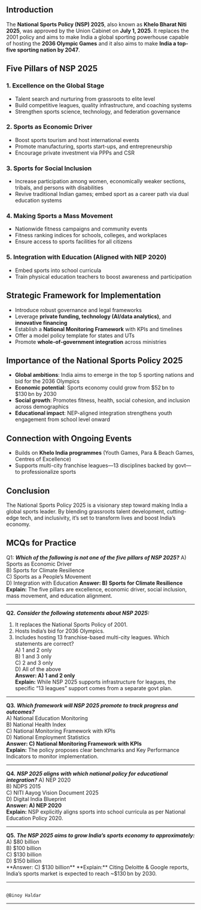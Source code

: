 
## Introduction
The **National Sports Policy (NSP) 2025**, also known as **Khelo Bharat Niti 2025**, was approved by the Union Cabinet on **July 1, 2025**. It replaces the 2001 policy and aims to make India a global sporting powerhouse capable of hosting the **2036 Olympic Games** and it also aims to make **India a top-five sporting nation by 2047**.
## Five Pillars of NSP 2025
### 1. Excellence on the Global Stage
- Talent search and nurturing from grassroots to elite level
- Build competitive leagues, quality infrastructure, and coaching systems
- Strengthen sports science, technology, and federation governance
### 2. Sports as Economic Driver
- Boost sports tourism and host international events
- Promote manufacturing, sports start-ups, and entrepreneurship
- Encourage private investment via PPPs and CSR
### 3. Sports for Social Inclusion
- Increase participation among women, economically weaker sections, tribals, and persons with disabilities
- Revive traditional Indian games; embed sport as a career path via dual education systems
### 4. Making Sports a Mass Movement
- Nationwide fitness campaigns and community events
- Fitness ranking indices for schools, colleges, and workplaces
- Ensure access to sports facilities for all citizens
### 5. Integration with Education (Aligned with NEP 2020)
- Embed sports into school curricula
- Train physical education teachers to boost awareness and participation
## Strategic Framework for Implementation
-  Introduce robust governance and legal frameworks
- Leverage **private funding, technology (AI/data analytics)**, and **innovative financing**
-  Establish a **National Monitoring Framework** with KPIs and timelines
- Offer a model policy template for states and UTs
- Promote **whole-of-government integration** across ministries
## Importance of the National Sports Policy 2025
- **Global ambitions**: India aims to emerge in the top 5 sporting nations and bid for the 2036 Olympics
- **Economic potential**: Sports economy could grow from $52 bn to $130 bn by 2030
- **Social growth**: Promotes fitness, health, social cohesion, and inclusion across demographics
- **Educational impact**: NEP-aligned integration strengthens youth engagement from school level onward
## Connection with Ongoing Events
- Builds on **Khelo India programmes** (Youth Games, Para & Beach Games, Centres of Excellence)
- Supports multi-city franchise leagues—13 disciplines backed by govt—to professionalize sports
## Conclusion
The National Sports Policy 2025 is a visionary step toward making India a global sports leader. By blending grassroots talent development, cutting-edge tech, and inclusivity, it’s set to transform lives and boost India’s economy.

## MCQs for Practice
Q1: ***Which of the following is _not_ one of the five pillars of NSP 2025?***
A) Sports as Economic Driver  
B) Sports for Climate Resilience  
C) Sports as a People’s Movement  
D) Integration with Education
**Answer: B) Sports for Climate Resilience** 
**Explain:** The five pillars are excellence, economic driver, social inclusion, mass movement, and education alignment.

---
**Q2.** ***Consider the following statements about NSP 2025:***
1. It replaces the National Sports Policy of 2001.
2. Hosts India’s bid for 2036 Olympics.
3. Includes hosting 13 franchise-based multi-city leagues.
Which statements are correct?  
A) 1 and 2 only  
B) 1 and 3 only  
C) 2 and 3 only  
D) All of the above  
**Answer: A) 1 and 2 only**  
**Explain:** While NSP 2025 supports infrastructure for leagues, the specific “13 leagues” support comes from a separate govt plan.

---
**Q3.** ***Which framework will NSP 2025 promote to track progress and outcomes?***  
A) National Education Monitoring  
B) National Health Index  
C) National Monitoring Framework with KPIs  
D) National Employment Statistics  
**Answer: C) National Monitoring Framework with KPIs**  
**Explain:** The policy proposes clear benchmarks and Key Performance Indicators to monitor implementation.

---
**Q4.** ***NSP 2025 aligns with which national policy for educational integration?*** 
A) NEP 2020  
B) NDPS 2015  
C) NITI Aayog Vision Document 2025  
D) Digital India Blueprint  
**Answer: A) NEP 2020**  
**Explain:** NSP explicitly aligns sports into school curricula as per National Education Policy 2020.

---
**Q5.** ***The NSP 2025 aims to grow India’s sports economy to approximately:***  
A) $80 billion  
B) $100 billion  
C) $130 billion  
D) $150 billion  
**Answer: C) $130 billion**  
**Explain:** Citing Deloitte & Google reports, India’s sports market is expected to reach ~$130 bn by 2030.

---
                                                                                                                                @Binoy Haldar

--- 
